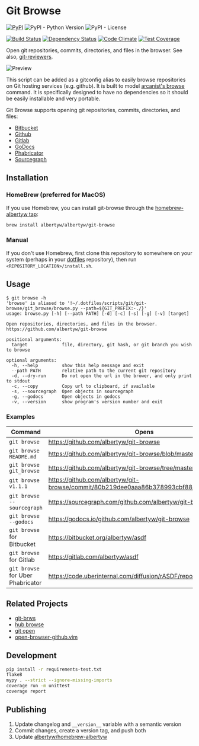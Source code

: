 Git Browse
==========

[![PyPI](https://img.shields.io/pypi/v/git-browse)](https://pypi.org/project/git-browse/)
![PyPI - Python Version](https://img.shields.io/pypi/pyversions/git-browse)
![PyPI - License](https://img.shields.io/pypi/l/git-browse)

[![Build Status](https://drone.albertyw.com/api/badges/albertyw/git-browse/status.svg)](https://drone.albertyw.com/albertyw/git-browse)
[![Dependency Status](https://pyup.io/repos/github/albertyw/git-browse/shield.svg)](https://pyup.io/repos/github/albertyw/git-browse/)
[![Code Climate](https://codeclimate.com/github/albertyw/git-browse/badges/gpa.svg)](https://codeclimate.com/github/albertyw/git-browse)
[![Test Coverage](https://codeclimate.com/github/albertyw/git-browse/badges/coverage.svg)](https://codeclimate.com/github/albertyw/git-browse/coverage)


Open git repositories, commits, directories, and files in the browser. See also,
[git-reviewers](https://github.com/albertyw/git-reviewer).

![Preview](https://user-images.githubusercontent.com/3151040/28054498-e7cb0746-65c9-11e7-882e-dbf612f5b075.gif)

This script can be added as a gitconfig alias to easily browse
repositories on Git hosting services (e.g. github). It is built to model
[arcanist's browse](https://github.com/phacility/arcanist/blob/master/src/workflow/ArcanistBrowseWorkflow.php)
command. It is specifically designed to have no
dependencies so it should be easily installable and very portable.

Git Browse supports opening git repositories, commits, directories, and files:

 - [Bitbucket](https://bitbucket.org/)
 - [Github](https://github.com/)
 - [Gitlab](https://gitlab.com/)
 - [GoDocs](https://godocs.io/)
 - [Phabricator](https://www.phacility.com/phabricator/)
 - [Sourcegraph](https://about.sourcegraph.com/)

Installation
------------

### HomeBrew (preferred for MacOS)

If you use Homebrew, you can install git-browse through the
[homebrew-albertyw tap](https://github.com/albertyw/homebrew-albertyw>):

```bash
brew install albertyw/albertyw/git-browse
```

### Manual

If you don't use Homebrew, first clone this repository to somewhere on
your system (perhaps in your [dotfiles](https://github.com/albertyw/dotfiles) repository), then run
`<REPOSITORY_LOCATION>/install.sh`.

Usage
-----

```
$ git browse -h
'browse' is aliased to '!~/.dotfiles/scripts/git/git-browse/git_browse/browse.py --path=${GIT_PREFIX:-./}'
usage: browse.py [-h] [--path PATH] [-d] [-c] [-s] [-g] [-v] [target]

Open repositories, directories, and files in the browser. https://github.com/albertyw/git-browse

positional arguments:
  target             file, directory, git hash, or git branch you wish to browse

optional arguments:
  -h, --help         show this help message and exit
  --path PATH        relative path to the current git repository
  -d, --dry-run      Do not open the url in the brower, and only print to stdout
  -c, --copy         Copy url to clipboard, if available
  -s, --sourcegraph  Open objects in sourcegraph
  -g, --godocs       Open objects in godocs
  -v, --version      show program's version number and exit
```

### Examples

| Command                           | Opens                                                                                    |
|-----------------------------------|------------------------------------------------------------------------------------------|
| `git browse`                      | <https://github.com/albertyw/git-browse>                                                 |
| `git browse README.md`            | <https://github.com/albertyw/git-browse/blob/master/README.md>                           |
| `git browse git_browse`           | <https://github.com/albertyw/git-browse/tree/master/git_browse/>                         |
| `git browse v1.1.1`               | <https://github.com/albertyw/git-browse/commit/80b219dee0aaa86b378993cbf88511126b813c5f> |
| `git browse --sourcegraph`        | <https://sourcegraph.com/github.com/albertyw/git-browse>
| `git browse --godocs`             | <https://godocs.io/github.com/albertyw/git-browse>
| `git browse` for Bitbucket        | <https://bitbucket.org/albertyw/asdf>
| `git browse` for Gitlab           | <https://gitlab.com/albertyw/asdf>
| `git browse` for Uber Phabricator | <https://code.uberinternal.com/diffusion/rASDF/repository/master/>

Related Projects
----------------

- [git-brws](https://github.com/rhysd/git-brws)
- [hub browse](https://hub.github.com/)
- [git open](https://github.com/paulirish/git-open)
- [open-browser-github.vim](https://github.com/tyru/open-browser-github.vim)

Development
-----------

```bash
pip install -r requirements-test.txt
flake8
mypy . --strict --ignore-missing-imports
coverage run -m unittest
coverage report
```

Publishing
----------

1.  Update changelog and `__version__` variable with a semantic version
2.  Commit changes, create a version tag, and push both
3.  Update [albertyw/homebrew-albertyw](https://github.com/albertyw/homebrew-albertyw)
